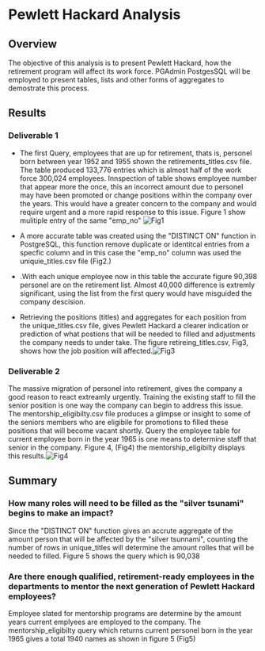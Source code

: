 # Pewlett Hackard Analysis

## Overview
The objective of this analysis is to present Pewlett Hackard, how the retirement program will affect its work force. PGAdmin PostgesSQL will be employed to present tables, lists and other forms of aggregates to demostrate this process. 

## Results
### Deliverable 1
- The first Query, employees that are up for retirement, thats is, personel born between year 1952 and 1955 shown the retirements_titles.csv file. The table produced 133,776 entries  which is almost half of the work force 300,024 employees. Innspection of table shows employee number that appear more the once, this an incorrect amount due to personel may have been promoted or change positions within the company over the years. This would have a greater concern to the company and would require urgent and a more rapid response to this issue. Figure 1 show mulitiple entry of the same "emp_no"  ![Fig1](https://user-images.githubusercontent.com/78861458/113513396-88745f80-9537-11eb-8f8a-9a61badf2a69.png)

- A more accurate table was created using the "DISTINCT ON" function in PostgreSQL, this function remove duplicate or identitcal entries from a specfic column and in this case the   "emp_no" column was used the uniquie_titles.csv file (Fig2.)
- .With each unique employee now in this table the accurate figure 90,398 personel are on the retirement list. Almost   40,000 difference is extremly significant, using the list from the first query would have misguided the company descision. 
- Retrieving the positions (titles) and aggregates for each position from the unique_titles.csv file, gives Pewlett Hackard a clearer indication or prediction of what postions that will be needed to filled and adjustments the company needs to under take. The figure retireing_titles.csv, Fig3, shows how the job position will affected.![Fig3](https://user-images.githubusercontent.com/78861458/113513599-7941e180-9538-11eb-816c-72bc450b106d.png)
    

### Deliverable 2
The massive migration of personel into retirement, gives the company a good reason to react extreamly urgently. Training the existing staff to fill the senior position is one way the company can begin to address this issue. The mentorship_eligibilty.csv file produces a glimpse or insight to some of the seniors members who are eligibile for promotions to filled these positions that will become vacant shortly. Query the employee table for current employee born in the year 1965 is one means to determine staff that senior in the company. Figure 4, (Fig4) the mentorship_eligibilty displays this results.![Fig4](https://user-images.githubusercontent.com/78861458/113513984-1bae9480-953a-11eb-8809-6bfba4c3efd8.png)


## Summary

### How many roles will need to be filled as the "silver tsunami" begins to make an impact?
Since the "DISTINCT ON" function gives an accrute aggregate of the amount person that will be affected by the "silver tsunnami", counting the number of rows in unique_titles will determine the amount rolles that will be needed to filled. Figure 5 shows the query which is 90,038
    
### Are there enough qualified, retirement-ready employees in the departments to mentor the next generation of Pewlett Hackard employees?
Employee slated for mentorship programs are determine by the amount years current emplyees are employed to the company. The mentorship_eligibilty query which returns current personel born in the year 1965 gives a total 1940 names as shown in figure 5 (Fig5) 



